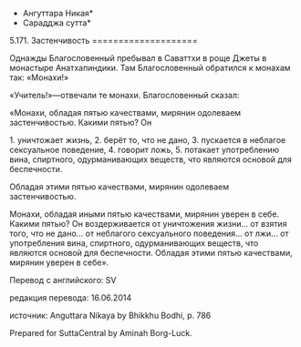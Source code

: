 * Ангуттара Никая*
* Сарадджа сутта*

5\.171\. Застенчивость
\=\=\=\=\=\=\=\=\=\=\=\=\=\=\=\=\=\=\=\=

Однажды Благословенный пребывал в Саваттхи в роще Джеты в монастыре Анатхапиндики\. Там Благословенный обратился к монахам так: «Монахи\!»

«Учитель\!»—отвечали те монахи\. Благословенный сказал:

«Монахи, обладая пятью качествами, мирянин одолеваем застенчивостью\. Какими пятью? Он

1\. уничтожает жизнь,
2\. берёт то, что не дано,
3\. пускается в неблагое сексуальное поведение,
4\. говорит ложь,
5\. потакает употреблению вина, спиртного, одурманивающих веществ, что являются основой для беспечности\.

Обладая этими пятью качествами, мирянин одолеваем застенчивостью\.

Монахи, обладая иными пятью качествами, мирянин уверен в себе\. Какими пятью? Он воздерживается от уничтожения жизни… от взятия того, что не дано… от неблагого сексуального поведения… от лжи… от употребления вина, спиртного, одурманивающих веществ, что являются основой для беспечности\. Обладая этими пятью качествами, мирянин уверен в себе»\.

Перевод с английского: SV

редакция перевода: 16\.06\.2014

источник: Anguttara Nikaya by Bhikkhu Bodhi, p\. 786

Prepared for SuttaCentral by Aminah Borg\-Luck\.